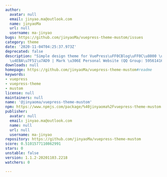 ```yaml
---
author:
  avatar: null
  email: jinyao.ma@outlook.com
  name: jinyaoMa
  url: null
  username: ma-jinyao
bugs: https://github.com/jinyaoMa/vuepress-theme-mustom/issues
category: theme
date: '2020-11-04T04:25:37.973Z'
deprecated: false
description: "Simple design theme for VuePress\uFF0CBlog\uFF0C\u8000 \u306E \u4E2A\
  \u4EBA\u7F51\u7AD9 | Mark \u306E Personal Website (QQ Group: 595614161)"
downloads: null
homepage: https://github.com/jinyaoMa/vuepress-theme-mustom#readme
keywords:
- vuepress
- vuepress-theme
- mustom
license: null
maintainers: null
name: '@jinyaoma/vuepress-theme-mustom'
npm: https://www.npmjs.com/package/%40jinyaoma%2Fvuepress-theme-mustom
publisher:
  avatar: null
  email: jinyao.ma@outlook.com
  name: null
  url: null
  username: ma-jinyao
repository: https://github.com/jinyaoMa/vuepress-theme-mustom
score: 0.5101577110862991
stars: 0
unstable: false
version: 1.1.2-20201103.2218
watchers: 0

---
```


